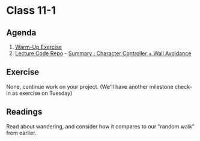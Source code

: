 # Class 11-1

## Agenda

1. [Warm-Up Exercise](https://docs.google.com/document/d/1npfCSRM9wEvKEalWPgMvgkd5bNAn1o4OKPytIfY2XP0)
1. [Lecture Code Repo](https://github.com/IGME-202-17F6/lecture-code-wall-keep) - [Summary : Character Controller + Wall Avoidance](https://docs.google.com/presentation/d/1mOUOMGq22Fp-mzwDzkzIVCCk0DTddOZv278hgCSZOOk)

## Exercise

None, continue work on your project. (We'll have another milestone check-in as exercise on Tuesday)

## Readings

Read about wandering, and consider how it compares to our "random walk" from earlier.
